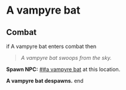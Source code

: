 # A vampyre bat







## Combat

if A vampyre bat enters combat  then


>*A vampyre bat swoops from the sky.*


**Spawn NPC:**  [\#\#a vampyre bat](/npc/173007) at this location.


**A vampyre bat despawns.**
end

